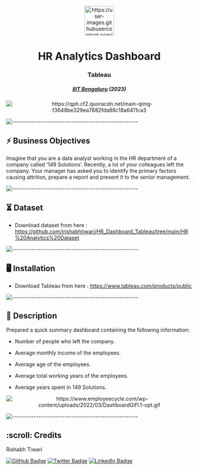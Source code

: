 <p align="center">
  <img src="https://user-images.githubusercontent.com/101878130/217607498-35e6a28f-4226-49d9-9363-3c8937188b32.png" alt="https://user-images.githubusercontent.com/101878130/217607591-076a859a-28e5-43c7-a5ac-40776b9e52c3.png
" width="80px" height="80px">
<h1 align="center"> HR Analytics Dashboard </h1>
<h3 align="center">  Tableau  </h3>
<h5 align="center">  <a href="https://www.concordia.ca/">IIIT Bengaluru</a> (2023) </h5>
<p align="center"> 
  <img src="https://qph.cf2.quoracdn.net/main-qimg-f3648be329ea7882fda88c18a6411ca3" alt="https://qph.cf2.quoracdn.net/main-qimg-f3648be329ea7882fda88c18a6411ca3">
  
  ![-----------------------------------------------------](https://raw.githubusercontent.com/andreasbm/readme/master/assets/lines/rainbow.png)
 
 <h2> ⚡️ Business Objectives</h2>
 
 </b>Imagine that you are a data analyst working in the HR department of a company called ‘149 Solutions’. Recently, a lot of your colleagues left the company. Your manager has asked you to identify the primary factors causing attrition, prepare a report and present it to the senior management. </b>
 
 ![-----------------------------------------------------](https://raw.githubusercontent.com/andreasbm/readme/master/assets/lines/rainbow.png)
 
 ## ⏳ Dataset
 
 - Download dataset from here : https://github.com/irishabhtiwari/HR_Dashboard_Tableau/tree/main/HR%20Analytics%20Dataset
 
 ![-----------------------------------------------------](https://raw.githubusercontent.com/andreasbm/readme/master/assets/lines/rainbow.png)
 
 ## :desktop_computer:	Installation
 
 - Download Tableau from here : https://www.tableau.com/products/public
 
 
 ![-----------------------------------------------------](https://raw.githubusercontent.com/andreasbm/readme/master/assets/lines/rainbow.png)
 
 
 ## 📝 Description
 
Prepared a quick summary dashboard containing the following information:

- Number of people who left the company.

- Average monthly income of the employees.

- Average age of the employees.

- Average total working years of the employees.

- Average years spent in 149 Solutions.


<p align="center"> 
  
  <img src="https://www.employeecycle.com/wp-content/uploads/2022/03/DashboardGif1.1-opt.gif" alt="https://www.employeecycle.com/wp-content/uploads/2022/03/DashboardGif1.1-opt.gif">

 ![-----------------------------------------------------](https://raw.githubusercontent.com/andreasbm/readme/master/assets/lines/rainbow.png)
 
 <!-- CREDITS -->
 <h2 id="credits"> :scroll: Credits</h2>
 
 Rishabh Tiwari
 
 
 [![GitHub Badge](https://img.shields.io/badge/GitHub-100000?style=for-the-badge&logo=github&logoColor=white)](https://github.com/irishabhtiwari)
 [![Twitter Badge](https://img.shields.io/badge/Twitter-1DA1F2?style=for-the-badge&logo=twitter&logoColor=white)](https://twitter.com/irishabhtiwari)
 [![LinkedIn Badge](https://img.shields.io/badge/LinkedIn-0077B5?style=for-the-badge&logo=linkedin&logoColor=white)](https://www.linkedin.com/in/smsrishabh)
